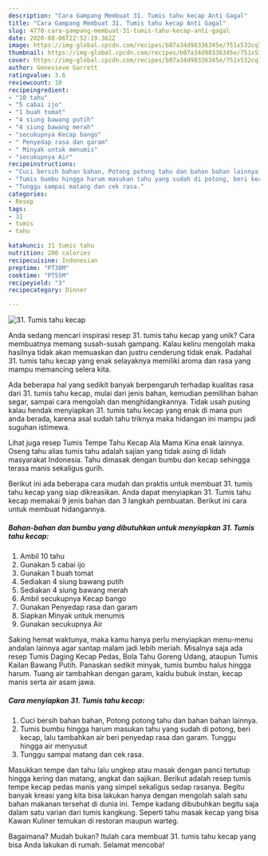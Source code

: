 ```yaml
---
description: "Cara Gampang Membuat 31. Tumis tahu kecap Anti Gagal"
title: "Cara Gampang Membuat 31. Tumis tahu kecap Anti Gagal"
slug: 4770-cara-gampang-membuat-31-tumis-tahu-kecap-anti-gagal
date: 2020-08-06T22:52:19.362Z
image: https://img-global.cpcdn.com/recipes/b07a34d98336345e/751x532cq70/31-tumis-tahu-kecap-foto-resep-utama.jpg
thumbnail: https://img-global.cpcdn.com/recipes/b07a34d98336345e/751x532cq70/31-tumis-tahu-kecap-foto-resep-utama.jpg
cover: https://img-global.cpcdn.com/recipes/b07a34d98336345e/751x532cq70/31-tumis-tahu-kecap-foto-resep-utama.jpg
author: Genevieve Garrett
ratingvalue: 3.6
reviewcount: 10
recipeingredient:
- "10 tahu"
- "5 cabai ijo"
- "1 buah tomat"
- "4 siung bawang putih"
- "4 siung bawang merah"
- "secukupnya Kecap bango"
- " Penyedap rasa dan garam"
- " Minyak untuk menumis"
- "secukupnya Air"
recipeinstructions:
- "Cuci bersih bahan bahan, Potong potong tahu dan bahan bahan lainnya."
- "Tumis bumbu hingga harum masukan tahu yang sudah di potong, beri kecap, lalu tambahkan air beri penyedap rasa dan garam. Tunggu hingga air menyusut"
- "Tunggu sampai matang dan cek rasa."
categories:
- Resep
tags:
- 31
- tumis
- tahu

katakunci: 31 tumis tahu 
nutrition: 200 calories
recipecuisine: Indonesian
preptime: "PT38M"
cooktime: "PT55M"
recipeyield: "3"
recipecategory: Dinner

---
```



![31. Tumis tahu kecap](https://img-global.cpcdn.com/recipes/b07a34d98336345e/751x532cq70/31-tumis-tahu-kecap-foto-resep-utama.jpg)

Anda sedang mencari inspirasi resep 31. tumis tahu kecap yang unik? Cara membuatnya memang susah-susah gampang. Kalau keliru mengolah maka hasilnya tidak akan memuaskan dan justru cenderung tidak enak. Padahal 31. tumis tahu kecap yang enak selayaknya memiliki aroma dan rasa yang mampu memancing selera kita.

Ada beberapa hal yang sedikit banyak berpengaruh terhadap kualitas rasa dari 31. tumis tahu kecap, mulai dari jenis bahan, kemudian pemilihan bahan segar, sampai cara mengolah dan menghidangkannya. Tidak usah pusing kalau hendak menyiapkan 31. tumis tahu kecap yang enak di mana pun anda berada, karena asal sudah tahu triknya maka hidangan ini mampu jadi suguhan istimewa.

Lihat juga resep Tumis Tempe Tahu Kecap Ala Mama Kina enak lainnya. Oseng tahu alias tumis tahu adalah sajian yang tidak asing di lidah masyarakat Indonesia. Tahu dimasak dengan bumbu dan kecap sehingga terasa manis sekaligus gurih.


Berikut ini ada beberapa cara mudah dan praktis untuk membuat 31. tumis tahu kecap yang siap dikreasikan. Anda dapat menyiapkan 31. Tumis tahu kecap memakai 9 jenis bahan dan 3 langkah pembuatan. Berikut ini cara untuk membuat hidangannya.

<!--inarticleads1-->

##### Bahan-bahan dan bumbu yang dibutuhkan untuk menyiapkan 31. Tumis tahu kecap:

1. Ambil 10 tahu
1. Gunakan 5 cabai ijo
1. Gunakan 1 buah tomat
1. Sediakan 4 siung bawang putih
1. Sediakan 4 siung bawang merah
1. Ambil secukupnya Kecap bango
1. Gunakan  Penyedap rasa dan garam
1. Siapkan  Minyak untuk menumis
1. Gunakan secukupnya Air


Saking hemat waktunya, maka kamu hanya perlu menyiapkan menu-menu andalan lainnya agar santap malam jadi lebih meriah. Misalnya saja ada resep Tumis Daging Kecap Pedas, Bola Tahu Goreng Udang, ataupun Tumis Kailan Bawang Putih. Panaskan sedikit minyak, tumis bumbu halus hingga harum. Tuang air tambahkan dengan garam, kaldu bubuk instan, kecap manis serta air asam jawa. 

<!--inarticleads2-->

##### Cara menyiapkan 31. Tumis tahu kecap:

1. Cuci bersih bahan bahan, Potong potong tahu dan bahan bahan lainnya.
1. Tumis bumbu hingga harum masukan tahu yang sudah di potong, beri kecap, lalu tambahkan air beri penyedap rasa dan garam. Tunggu hingga air menyusut
1. Tunggu sampai matang dan cek rasa.


Masukkan tempe dan tahu lalu ungkep atau masak dengan panci tertutup hingga kering dan matang, angkat dan sajikan. Berikut adalah resep tumis tempe kecap pedas manis yang simpel sekaligus sedap rasanya. Begitu banyak kreasi yang kita bisa lakukan hanya dengan mengolah salah satu bahan makanan tersehat di dunia ini. Tempe kadang dibubuhkan begitu saja dalam satu varian dari tumis kangkung. Seperti tahu masak kecap yang bisa Kawan Kuliner temukan di restoran maupun warteg. 

Bagaimana? Mudah bukan? Itulah cara membuat 31. tumis tahu kecap yang bisa Anda lakukan di rumah. Selamat mencoba!
